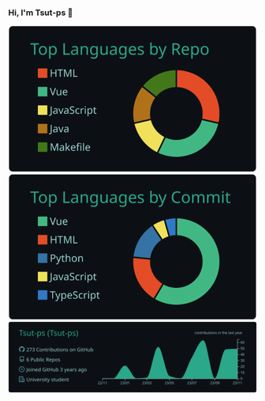 ### Hi, I'm Tsut-ps 👋

[![](https://raw.githubusercontent.com/Tsut-ps/Tsut-ps/main/profile-summary-card-output/gotham/1-repos-per-language.svg)](https://github.com/vn7n24fzkq/github-profile-summary-cards) [![](https://raw.githubusercontent.com/Tsut-ps/Tsut-ps/main/profile-summary-card-output/gotham/2-most-commit-language.svg)](https://github.com/vn7n24fzkq/github-profile-summary-cards)
[![](https://raw.githubusercontent.com/Tsut-ps/Tsut-ps/main/profile-summary-card-output/gotham/0-profile-details.svg)](https://github.com/vn7n24fzkq/github-profile-summary-cards)


